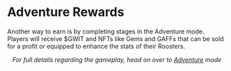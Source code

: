 # **Adventure Rewards**

Another way to earn is by completing stages in the Adventure mode. Players will receive $GWIT and NFTs like Gems and GAFFs that can be sold for a profit or equipped to enhance the stats of their Roosters.

<center>

_For full details regarding the gameplay, head on over to [Adventure](../phase1/adventure-mode/index.md) mode_

</center>

<!--
Below are the stages that give out rewads upon completion.

<center>

| **Stage** | **Reward per Rooster**  |
| :-------: | :---------------------: |
|     5     |         5 $GWIT         |
|    10     |        10 $GWIT         |
|    15     |        25 $GWIT         |
|    20     |      1 Random Gem       |
|    25     |        50 $GWIT         |
|    30     |        60 $GWIT         |
|    35     | 1 Random Gem + 25 $GWIT |
|    40     |      1 Random GAFF      |

</center>

-->
